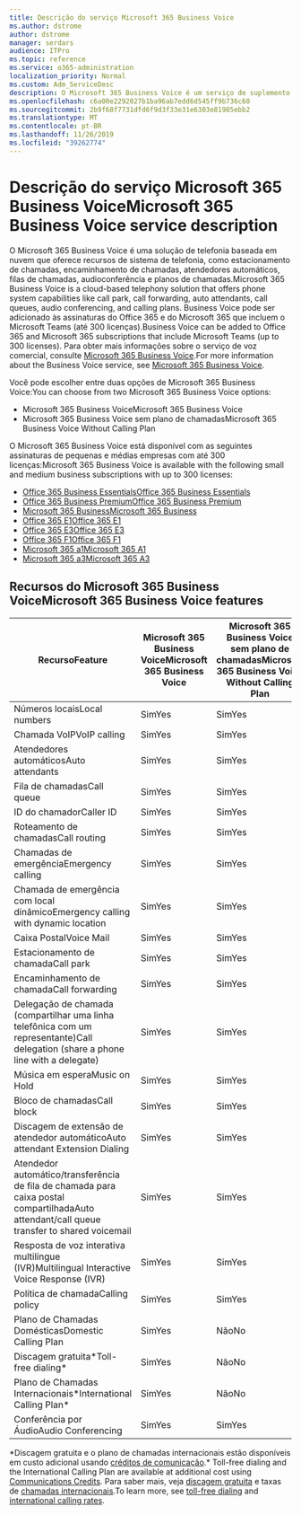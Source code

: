 ```yaml
---
title: Descrição do serviço Microsoft 365 Business Voice
ms.author: dstrome
author: dstrome
manager: serdars
audience: ITPro
ms.topic: reference
ms.service: o365-administration
localization_priority: Normal
ms.custom: Adm_ServiceDesc
description: O Microsoft 365 Business Voice é um serviço de suplemento que permite que você use o Microsoft Teams para chamadas telefônicas. Isso combina o sistema de telefonia, o plano de chamadas domésticas, o SMS e a conferência de áudio.
ms.openlocfilehash: c6a00e2292027b1ba96ab7edd6d545ff9b736c60
ms.sourcegitcommit: 2b9f68f7731dfd6f9d3f33e31e6303e81985ebb2
ms.translationtype: MT
ms.contentlocale: pt-BR
ms.lasthandoff: 11/26/2019
ms.locfileid: "39262774"
---
```

# <a name="microsoft-365-business-voice-service-description"></a><span data-ttu-id="b4321-104">Descrição do serviço Microsoft 365 Business Voice</span><span class="sxs-lookup"><span data-stu-id="b4321-104">Microsoft 365 Business Voice service description</span></span>

<span data-ttu-id="b4321-105">O Microsoft 365 Business Voice é uma solução de telefonia baseada em nuvem que oferece recursos de sistema de telefonia, como estacionamento de chamadas, encaminhamento de chamadas, atendedores automáticos, filas de chamadas, audioconferência e planos de chamadas.</span><span class="sxs-lookup"><span data-stu-id="b4321-105">Microsoft 365 Business Voice is a cloud-based telephony solution that offers phone system capabilities like call park, call forwarding, auto attendants, call queues, audio conferencing, and calling plans.</span></span> <span data-ttu-id="b4321-106">Business Voice pode ser adicionado às assinaturas do Office 365 e do Microsoft 365 que incluem o Microsoft Teams (até 300 licenças).</span><span class="sxs-lookup"><span data-stu-id="b4321-106">Business Voice can be added to Office 365 and Microsoft 365 subscriptions that include Microsoft Teams (up to 300 licenses).</span></span> <span data-ttu-id="b4321-107">Para obter mais informações sobre o serviço de voz comercial, consulte [Microsoft 365 Business Voice](https://docs.microsoft.com/MicrosoftTeams/business-voice/whats-business-voice).</span><span class="sxs-lookup"><span data-stu-id="b4321-107">For more information about the Business Voice service, see [Microsoft 365 Business Voice](https://docs.microsoft.com/MicrosoftTeams/business-voice/whats-business-voice).</span></span>

<span data-ttu-id="b4321-108">Você pode escolher entre duas opções de Microsoft 365 Business Voice:</span><span class="sxs-lookup"><span data-stu-id="b4321-108">You can choose from two Microsoft 365 Business Voice options:</span></span>

- <span data-ttu-id="b4321-109">Microsoft 365 Business Voice</span><span class="sxs-lookup"><span data-stu-id="b4321-109">Microsoft 365 Business Voice</span></span>
- <span data-ttu-id="b4321-110">Microsoft 365 Business Voice sem plano de chamadas</span><span class="sxs-lookup"><span data-stu-id="b4321-110">Microsoft 365 Business Voice Without Calling Plan</span></span>

<span data-ttu-id="b4321-111">O Microsoft 365 Business Voice está disponível com as seguintes assinaturas de pequenas e médias empresas com até 300 licenças:</span><span class="sxs-lookup"><span data-stu-id="b4321-111">Microsoft 365 Business Voice is available with the following small and medium business subscriptions with up to 300 licenses:</span></span>

- [<span data-ttu-id="b4321-112">Office 365 Business Essentials</span><span class="sxs-lookup"><span data-stu-id="b4321-112">Office 365 Business Essentials</span></span>](office-365-platform-service-description/office-365-platform-service-description.md)
- [<span data-ttu-id="b4321-113">Office 365 Business Premium</span><span class="sxs-lookup"><span data-stu-id="b4321-113">Office 365 Business Premium</span></span>](office-365-platform-service-description/office-365-platform-service-description.md)
- [<span data-ttu-id="b4321-114">Microsoft 365 Business</span><span class="sxs-lookup"><span data-stu-id="b4321-114">Microsoft 365 Business</span></span>](microsoft-365-business-service-description.md)
- [<span data-ttu-id="b4321-115">Office 365 E1</span><span class="sxs-lookup"><span data-stu-id="b4321-115">Office 365 E1</span></span>](https://www.microsoft.com/en-us/microsoft-365/business/office-365-enterprise-e1-business-software?activetab=pivot%3aoverviewtab)
- [<span data-ttu-id="b4321-116">Office 365 E3</span><span class="sxs-lookup"><span data-stu-id="b4321-116">Office 365 E3</span></span>](https://www.microsoft.com/en-us/microsoft-365/business/office-365-enterprise-e3-business-software?activetab=pivot%3aoverviewtab)
- [<span data-ttu-id="b4321-117">Office 365 F1</span><span class="sxs-lookup"><span data-stu-id="b4321-117">Office 365 F1</span></span>](https://www.microsoft.com/en-us/microsoft-365/business/office-365-f1?activetab=pivot%3aoverviewtab)
- [<span data-ttu-id="b4321-118">Microsoft 365 a1</span><span class="sxs-lookup"><span data-stu-id="b4321-118">Microsoft 365 A1</span></span>](https://www.microsoft.com/en-us/microsoft-365/academic/compare-office-365-education-plans?activetab=tab:primaryr1)
- [<span data-ttu-id="b4321-119">Microsoft 365 a3</span><span class="sxs-lookup"><span data-stu-id="b4321-119">Microsoft 365 A3</span></span>](https://www.microsoft.com/en-us/microsoft-365/academic/compare-office-365-education-plans?activetab=tab:primaryr1)

## <a name="microsoft-365-business-voice-features"></a><span data-ttu-id="b4321-120">Recursos do Microsoft 365 Business Voice</span><span class="sxs-lookup"><span data-stu-id="b4321-120">Microsoft 365 Business Voice features</span></span>

| <span data-ttu-id="b4321-121">**Recurso**</span><span class="sxs-lookup"><span data-stu-id="b4321-121">**Feature**</span></span>                                            | <span data-ttu-id="b4321-122">**Microsoft 365 Business Voice**</span><span class="sxs-lookup"><span data-stu-id="b4321-122">**Microsoft 365 Business Voice**</span></span> | <span data-ttu-id="b4321-123">**Microsoft 365 Business Voice sem plano de chamadas**</span><span class="sxs-lookup"><span data-stu-id="b4321-123">**Microsoft 365 Business Voice Without Calling Plan**</span></span> |
|--------------------------------------------------------|----------------------------------|-------------------------------------------------------|
| <span data-ttu-id="b4321-124">Números locais</span><span class="sxs-lookup"><span data-stu-id="b4321-124">Local numbers</span></span>                                          | <span data-ttu-id="b4321-125">Sim</span><span class="sxs-lookup"><span data-stu-id="b4321-125">Yes</span></span>                              | <span data-ttu-id="b4321-126">Sim</span><span class="sxs-lookup"><span data-stu-id="b4321-126">Yes</span></span>                                                   |
| <span data-ttu-id="b4321-127">Chamada VoIP</span><span class="sxs-lookup"><span data-stu-id="b4321-127">VoIP calling</span></span>                                           | <span data-ttu-id="b4321-128">Sim</span><span class="sxs-lookup"><span data-stu-id="b4321-128">Yes</span></span>                              | <span data-ttu-id="b4321-129">Sim</span><span class="sxs-lookup"><span data-stu-id="b4321-129">Yes</span></span>                                                   |
| <span data-ttu-id="b4321-130">Atendedores automáticos</span><span class="sxs-lookup"><span data-stu-id="b4321-130">Auto attendants</span></span>                                        | <span data-ttu-id="b4321-131">Sim</span><span class="sxs-lookup"><span data-stu-id="b4321-131">Yes</span></span>                              | <span data-ttu-id="b4321-132">Sim</span><span class="sxs-lookup"><span data-stu-id="b4321-132">Yes</span></span>                                                   |
| <span data-ttu-id="b4321-133">Fila de chamadas</span><span class="sxs-lookup"><span data-stu-id="b4321-133">Call queue</span></span>                                             | <span data-ttu-id="b4321-134">Sim</span><span class="sxs-lookup"><span data-stu-id="b4321-134">Yes</span></span>                              | <span data-ttu-id="b4321-135">Sim</span><span class="sxs-lookup"><span data-stu-id="b4321-135">Yes</span></span>                                                   |
| <span data-ttu-id="b4321-136">ID do chamador</span><span class="sxs-lookup"><span data-stu-id="b4321-136">Caller ID</span></span>                                              | <span data-ttu-id="b4321-137">Sim</span><span class="sxs-lookup"><span data-stu-id="b4321-137">Yes</span></span>                              | <span data-ttu-id="b4321-138">Sim</span><span class="sxs-lookup"><span data-stu-id="b4321-138">Yes</span></span>                                                   |
| <span data-ttu-id="b4321-139">Roteamento de chamadas</span><span class="sxs-lookup"><span data-stu-id="b4321-139">Call routing</span></span>                                           | <span data-ttu-id="b4321-140">Sim</span><span class="sxs-lookup"><span data-stu-id="b4321-140">Yes</span></span>                              | <span data-ttu-id="b4321-141">Sim</span><span class="sxs-lookup"><span data-stu-id="b4321-141">Yes</span></span>                                                   |
| <span data-ttu-id="b4321-142">Chamadas de emergência</span><span class="sxs-lookup"><span data-stu-id="b4321-142">Emergency calling</span></span>                                      | <span data-ttu-id="b4321-143">Sim</span><span class="sxs-lookup"><span data-stu-id="b4321-143">Yes</span></span>                              | <span data-ttu-id="b4321-144">Sim</span><span class="sxs-lookup"><span data-stu-id="b4321-144">Yes</span></span>                                                   |
| <span data-ttu-id="b4321-145">Chamada de emergência com local dinâmico</span><span class="sxs-lookup"><span data-stu-id="b4321-145">Emergency calling with dynamic location</span></span>                | <span data-ttu-id="b4321-146">Sim</span><span class="sxs-lookup"><span data-stu-id="b4321-146">Yes</span></span>                              | <span data-ttu-id="b4321-147">Sim</span><span class="sxs-lookup"><span data-stu-id="b4321-147">Yes</span></span>                                                   |
| <span data-ttu-id="b4321-148">Caixa Postal</span><span class="sxs-lookup"><span data-stu-id="b4321-148">Voice Mail</span></span>                                             | <span data-ttu-id="b4321-149">Sim</span><span class="sxs-lookup"><span data-stu-id="b4321-149">Yes</span></span>                              | <span data-ttu-id="b4321-150">Sim</span><span class="sxs-lookup"><span data-stu-id="b4321-150">Yes</span></span>                                                   |
| <span data-ttu-id="b4321-151">Estacionamento de chamada</span><span class="sxs-lookup"><span data-stu-id="b4321-151">Call park</span></span>                                              | <span data-ttu-id="b4321-152">Sim</span><span class="sxs-lookup"><span data-stu-id="b4321-152">Yes</span></span>                              | <span data-ttu-id="b4321-153">Sim</span><span class="sxs-lookup"><span data-stu-id="b4321-153">Yes</span></span>                                                   |
| <span data-ttu-id="b4321-154">Encaminhamento de chamada</span><span class="sxs-lookup"><span data-stu-id="b4321-154">Call forwarding</span></span>                                        | <span data-ttu-id="b4321-155">Sim</span><span class="sxs-lookup"><span data-stu-id="b4321-155">Yes</span></span>                              | <span data-ttu-id="b4321-156">Sim</span><span class="sxs-lookup"><span data-stu-id="b4321-156">Yes</span></span>                                                   |
| <span data-ttu-id="b4321-157">Delegação de chamada (compartilhar uma linha telefônica com um representante)</span><span class="sxs-lookup"><span data-stu-id="b4321-157">Call delegation (share a phone line with a delegate)</span></span>   | <span data-ttu-id="b4321-158">Sim</span><span class="sxs-lookup"><span data-stu-id="b4321-158">Yes</span></span>                              | <span data-ttu-id="b4321-159">Sim</span><span class="sxs-lookup"><span data-stu-id="b4321-159">Yes</span></span>                                                   |
| <span data-ttu-id="b4321-160">Música em espera</span><span class="sxs-lookup"><span data-stu-id="b4321-160">Music on Hold</span></span>                                          | <span data-ttu-id="b4321-161">Sim</span><span class="sxs-lookup"><span data-stu-id="b4321-161">Yes</span></span>                              | <span data-ttu-id="b4321-162">Sim</span><span class="sxs-lookup"><span data-stu-id="b4321-162">Yes</span></span>                                                   |
| <span data-ttu-id="b4321-163">Bloco de chamadas</span><span class="sxs-lookup"><span data-stu-id="b4321-163">Call block</span></span>                                             | <span data-ttu-id="b4321-164">Sim</span><span class="sxs-lookup"><span data-stu-id="b4321-164">Yes</span></span>                              | <span data-ttu-id="b4321-165">Sim</span><span class="sxs-lookup"><span data-stu-id="b4321-165">Yes</span></span>                                                   |
| <span data-ttu-id="b4321-166">Discagem de extensão de atendedor automático</span><span class="sxs-lookup"><span data-stu-id="b4321-166">Auto attendant Extension Dialing</span></span>                       | <span data-ttu-id="b4321-167">Sim</span><span class="sxs-lookup"><span data-stu-id="b4321-167">Yes</span></span>                              | <span data-ttu-id="b4321-168">Sim</span><span class="sxs-lookup"><span data-stu-id="b4321-168">Yes</span></span>                                                   |
| <span data-ttu-id="b4321-169">Atendedor automático/transferência de fila de chamada para caixa postal compartilhada</span><span class="sxs-lookup"><span data-stu-id="b4321-169">Auto attendant/call queue transfer to shared voicemail</span></span> | <span data-ttu-id="b4321-170">Sim</span><span class="sxs-lookup"><span data-stu-id="b4321-170">Yes</span></span>                              | <span data-ttu-id="b4321-171">Sim</span><span class="sxs-lookup"><span data-stu-id="b4321-171">Yes</span></span>                                                   |
| <span data-ttu-id="b4321-172">Resposta de voz interativa multilíngue (IVR)</span><span class="sxs-lookup"><span data-stu-id="b4321-172">Multilingual Interactive Voice Response (IVR)</span></span>          | <span data-ttu-id="b4321-173">Sim</span><span class="sxs-lookup"><span data-stu-id="b4321-173">Yes</span></span>                              | <span data-ttu-id="b4321-174">Sim</span><span class="sxs-lookup"><span data-stu-id="b4321-174">Yes</span></span>                                                   |
| <span data-ttu-id="b4321-175">Política de chamada</span><span class="sxs-lookup"><span data-stu-id="b4321-175">Calling policy</span></span>                                         | <span data-ttu-id="b4321-176">Sim</span><span class="sxs-lookup"><span data-stu-id="b4321-176">Yes</span></span>                              | <span data-ttu-id="b4321-177">Sim</span><span class="sxs-lookup"><span data-stu-id="b4321-177">Yes</span></span>                                                   |
| <span data-ttu-id="b4321-178">Plano de Chamadas Domésticas</span><span class="sxs-lookup"><span data-stu-id="b4321-178">Domestic Calling Plan</span></span>                                  | <span data-ttu-id="b4321-179">Sim</span><span class="sxs-lookup"><span data-stu-id="b4321-179">Yes</span></span>                              | <span data-ttu-id="b4321-180">Não</span><span class="sxs-lookup"><span data-stu-id="b4321-180">No</span></span>                                                    |
| <span data-ttu-id="b4321-181">Discagem gratuita\*</span><span class="sxs-lookup"><span data-stu-id="b4321-181">Toll-free dialing\*</span></span>                                    | <span data-ttu-id="b4321-182">Sim</span><span class="sxs-lookup"><span data-stu-id="b4321-182">Yes</span></span>                              | <span data-ttu-id="b4321-183">Não</span><span class="sxs-lookup"><span data-stu-id="b4321-183">No</span></span>                                                    |
| <span data-ttu-id="b4321-184">Plano de Chamadas Internacionais\*</span><span class="sxs-lookup"><span data-stu-id="b4321-184">International Calling Plan\*</span></span>                           | <span data-ttu-id="b4321-185">Sim</span><span class="sxs-lookup"><span data-stu-id="b4321-185">Yes</span></span>                              | <span data-ttu-id="b4321-186">Não</span><span class="sxs-lookup"><span data-stu-id="b4321-186">No</span></span>                                                    |
| <span data-ttu-id="b4321-187">Conferência por Áudio</span><span class="sxs-lookup"><span data-stu-id="b4321-187">Audio Conferencing</span></span>                                     | <span data-ttu-id="b4321-188">Sim</span><span class="sxs-lookup"><span data-stu-id="b4321-188">Yes</span></span>                              | <span data-ttu-id="b4321-189">Sim</span><span class="sxs-lookup"><span data-stu-id="b4321-189">Yes</span></span>                                                   |
 
<span data-ttu-id="b4321-190">\*Discagem gratuita e o plano de chamadas internacionais estão disponíveis em custo adicional usando [créditos de comunicação](https://docs.microsoft.com/microsoftteams/what-are-communications-credits).</span><span class="sxs-lookup"><span data-stu-id="b4321-190">\* Toll-free dialing and the International Calling Plan are available at additional cost using [Communications Credits](https://docs.microsoft.com/microsoftteams/what-are-communications-credits).</span></span> <span data-ttu-id="b4321-191">Para saber mais, veja [discagem gratuita](https://docs.microsoft.com/microsoftteams/toll-free-dialing-limitations-and-restrictions) e taxas de [chamadas internacionais](https://products.office.com/microsoft-teams/online-meeting-solutions#Rates).</span><span class="sxs-lookup"><span data-stu-id="b4321-191">To learn more, see [toll-free dialing](https://docs.microsoft.com/microsoftteams/toll-free-dialing-limitations-and-restrictions) and [international calling rates](https://products.office.com/microsoft-teams/online-meeting-solutions#Rates).</span></span>
